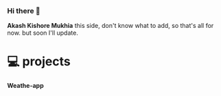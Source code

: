 ### Hi there 👋

<!--
**AkashKishore-Mukhia/AkashKishore-Mukhia** is a ✨ _special_ ✨ repository because its `README.md` (this file) appears on your GitHub profile.

Here are some ideas to get you started:

- 🔭 I’m currently working on
- 🌱 I’m currently learning React
- 👯 I’m looking to collaborate on ...
- 🤔 I’m looking for help with ...

- 📫 How to reach me: ...
..
-->

**Akash Kishore Mukhia** this side, don't know what to add, so that's all for now. but soon I'll update. 

# 💻 projects

#### Weathe-app

